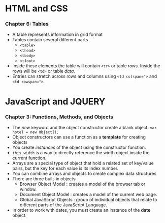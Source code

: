 # HTML and CSS

### Chapter 6: Tables
* A table represents information in  grid format
* Tables contain several different parts
    * `<table>`
    * `<thead>`
    * `<tbody>`
    * `<tfoot>`
* Inside these elements the table will contain `<tr>` or table *rows*. Inside the rows will be `<td>` or table *data*.
* Entries can stretch across rows and columns using `<td colspan=">` and `<td rowspan=">`.

# JavaScript and JQUERY

### Chapter 3: Functions, Methods, and Objects
* The *new* keyword and the object constructor create a blank object. `var hotel = new Object();`
* Object constructors can use a function as a **template** for creating objects
* You create *instances* of the object using the constructor function.
* `this.width` is a way to directly reference the width object inside the current function.
* Arrays are a special type of object that hold a related set of key/value pairs, but the key for each value is its index number.
* You can combine arrays and objects to create complex data structures.
* There are three built-in objects
    * Browser Object Model : creates a model of the browser tab or window.
    * Document Object Model : creates a model of the current web page.
    * Global JavaScript Objects : group of individual objects that relate to different parts of the JavaScript Language.
* In order to work with dates, you must create an instance of the **date** object.
